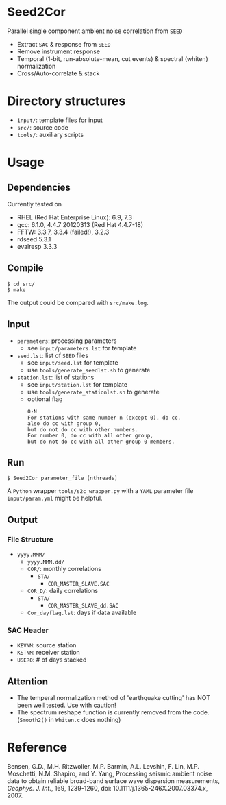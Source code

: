 # Seed2Cor

Parallel single component ambient noise correlation from `SEED`
- Extract `SAC` & response from `SEED`
- Remove instrument response
- Temporal (1-bit, run-absolute-mean, cut events) &
  spectral (whiten) normalization
- Cross/Auto-correlate & stack

# Directory structures

- `input/`: template files for input
- `src/`: source code
- `tools/`: auxiliary scripts

# Usage

## Dependencies

Currently tested on

- RHEL (Red Hat Enterprise Linux): 6.9, 7.3
- gcc: 6.1.0, 4.4.7 20120313 (Red Hat 4.4.7-18)
- FFTW: 3.3.7, 3.3.4 (failed!), 3.2.3
- rdseed 5.3.1
- evalresp 3.3.3

## Compile

```
$ cd src/
$ make
```

The output could be compared with `src/make.log`.

## Input

- `parameters`: processing parameters
  - see `input/parameters.lst` for template
- `seed.lst`: list of `SEED` files
  - see `input/seed.lst` for template
  - use `tools/generate_seedlst.sh` to generate
- `station.lst`: list of stations
  - see `input/station.lst` for template
  - use `tools/generate_stationlst.sh` to generate
  - optional flag
    ```
    0-N
    For stations with same number n (except 0), do cc,
    also do cc with group 0,
    but do not do cc with other numbers.
    For number 0, do cc with all other group,
    but do not do cc with all other group 0 members.
    ```

## Run

```shell
$ Seed2Cor parameter_file [nthreads]
```

A `Python` wrapper `tools/s2c_wrapper.py` with a `YAML` parameter file
`input/param.yml` might be helpful.

## Output

### File Structure

- `yyyy.MMM/`
  - `yyyy.MMM.dd/`
  - `COR/`: monthly correlations
    - `STA/`
      - `COR_MASTER_SLAVE.SAC`
  - `COR_D/`: daily correlations
    - `STA/`
      - `COR_MASTER_SLAVE_dd.SAC`
  - `Cor_dayflag.lst`: days if data available

### SAC Header

- `KEVNM`: source station
- `KSTNM`: receiver station
- `USER0`: # of days stacked

## Attention

- The temperal normalization method of 'earthquake cutting' has NOT been well tested. Use with caution!
- The spectrum reshape function is currently removed from the code. (`Smooth2()` in `Whiten.c` does nothing)

# Reference

Bensen, G.D., M.H. Ritzwoller, M.P. Barmin, A.L. Levshin, F. Lin, M.P. Moschetti, N.M. Shapiro, and Y. Yang, Processing seismic ambient noise data to obtain reliable broad-band surface wave dispersion measurements, *Geophys. J. Int.*, 169, 1239-1260, doi: 10.1111/j.1365-246X.2007.03374.x, 2007.
